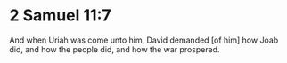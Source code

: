 # 2 Samuel 11:7

And when Uriah was come unto him, David demanded [of him] how Joab did, and how the people did, and how the war prospered.